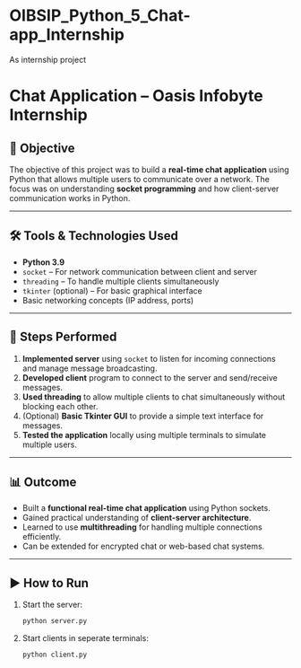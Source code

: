 # OIBSIP_Python_5_Chat-app_Internship
As internship project

# Chat Application – Oasis Infobyte Internship

## 🎯 Objective
The objective of this project was to build a **real-time chat application** using Python that allows multiple users to communicate over a network. The focus was on understanding **socket programming** and how client-server communication works in Python.

---

## 🛠 Tools & Technologies Used
- **Python 3.9**
- `socket` – For network communication between client and server
- `threading` – To handle multiple clients simultaneously
- `tkinter` (optional) – For basic graphical interface
- Basic networking concepts (IP address, ports)

---

## 📝 Steps Performed
1. **Implemented server** using `socket` to listen for incoming connections and manage message broadcasting.  
2. **Developed client** program to connect to the server and send/receive messages.  
3. **Used threading** to allow multiple clients to chat simultaneously without blocking each other.  
4. (Optional) **Basic Tkinter GUI** to provide a simple text interface for messages.  
5. **Tested the application** locally using multiple terminals to simulate multiple users.

---

## 📊 Outcome
- Built a **functional real-time chat application** using Python sockets.  
- Gained practical understanding of **client-server architecture**.  
- Learned to use **multithreading** for handling multiple connections efficiently.  
- Can be extended for encrypted chat or web-based chat systems.

---

## ▶️ How to Run
1. Start the server:
   ```bash
   python server.py
2. Start clients in seperate terminals:
   ```bash
   python client.py
